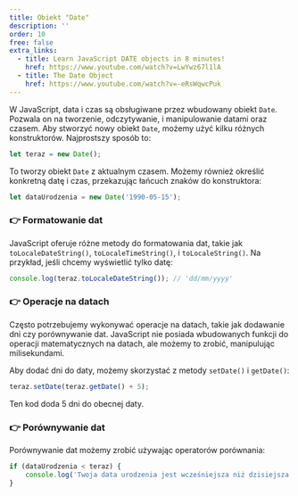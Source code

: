 ```yaml
---
title: Obiekt "Date"
description: ''
order: 10
free: false
extra_links:
  - title: Learn JavaScript DATE objects in 8 minutes!
    href: https://www.youtube.com/watch?v=LwYwz67l1lA
  - title: The Date Object
    href: https://www.youtube.com/watch?v=-eRsWqwcPuk
---
```


W JavaScript, data i czas są obsługiwane przez wbudowany obiekt `Date`. Pozwala on na tworzenie, odczytywanie, i manipulowanie datami oraz czasem. Aby stworzyć nowy obiekt `Date`, możemy użyć kilku różnych konstruktorów. Najprostszy sposób to:

```javascript
let teraz = new Date();
```

To tworzy obiekt `Date` z aktualnym czasem. Możemy również określić konkretną datę i czas, przekazując łańcuch znaków do konstruktora:

```javascript
let dataUrodzenia = new Date('1990-05-15');
```

### 👉 Formatowanie dat

JavaScript oferuje różne metody do formatowania dat, takie jak `toLocaleDateString()`, `toLocaleTimeString()`, i `toLocaleString()`. Na przykład, jeśli chcemy wyświetlić tylko datę:

```javascript
console.log(teraz.toLocaleDateString()); // 'dd/mm/yyyy'
```

### 👉 Operacje na datach

Często potrzebujemy wykonywać operacje na datach, takie jak dodawanie dni czy porównywanie dat. JavaScript nie posiada wbudowanych funkcji do operacji matematycznych na datach, ale możemy to zrobić, manipulując milisekundami.

Aby dodać dni do daty, możemy skorzystać z metody `setDate()` i `getDate()`:

```javascript
teraz.setDate(teraz.getDate() + 5);
```

Ten kod doda 5 dni do obecnej daty.

### 👉 Porównywanie dat

Porównywanie dat możemy zrobić używając operatorów porównania:

```javascript
if (dataUrodzenia < teraz) {
	console.log('Twoja data urodzenia jest wcześniejsza niż dzisiejsza data.');
}
```
